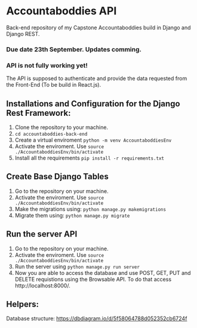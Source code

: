 # Accountaboddies API

Back-end repository of my Capstone Accountaboddies build in Django and Django REST. 


### Due date 23th September. Updates comming. 
### API is not fully working yet!

The API is supposed to authenticate and provide the data requested from the Front-End (To be build in React.js).

## Installations and Configuration for the Django Rest Framework:
1. Clone the repository to your machine.
2. ``` cd accountaboddies-back-end ```
3. Create a virtual enviroment ```python -m venv AccountaboddiesEnv```
4. Activate the enviroment. Use ``` source ./AccountaboddiesEnv/bin/activate ```
5. Install all the requirements ``` pip install -r requirements.txt ```



## Create Base Django Tables
1. Go to the repository on your machine.
2. Activate the enviroment. Use ``` source ./AccountaboddiesEnv/bin/activate ```
3. Make the migrations using:
``` python manage.py makemigrations  ```
4. Migrate them using:
``` python manage.py migrate ```

## Run the server API
1. Go to the repository on your machine.
2. Activate the enviroment. Use ``` source ./AccountaboddiesEnv/bin/activate ```
3. Run the server using ```python manage.py run server ```
4. Now you are able to access the database and use POST, GET, PUT and DELETE requistions using the Browsable API. To do that access http://localhost:8000/.

## Helpers:
Database structure: https://dbdiagram.io/d/5f58064788d052352cb6724f
